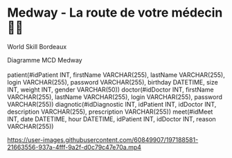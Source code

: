 # Medway - La route de votre médecin 👨‍⚕️
World Skill Bordeaux

Diagramme MCD Medway <br/><br>
patient(#idPatient INT, firstName VARCHAR(255), lastName VARCHAR(255), login VARCHAR(255), password VARCHAR(255), birthday DATETIME, size INT, weight INT, gender VARCHAR(50))
doctor(#idDoctor INT, firstName VARCHAR(255), lastName VARCHAR(255), login VARCHAR(255), password VARCHAR(255))
diagnotic(#idDiagnostic INT, idPatient INT, idDoctor INT, description VARCHAR(255), prescription VARCHAR(255))
meet(#idMeet INT, date DATETIME, hour DATETIME, idPatient INT, idDoctor INT, reason VARCHAR(255))

https://user-images.githubusercontent.com/60849907/197188581-21663556-937a-4fff-9a2f-d0c79c47e70a.mp4
